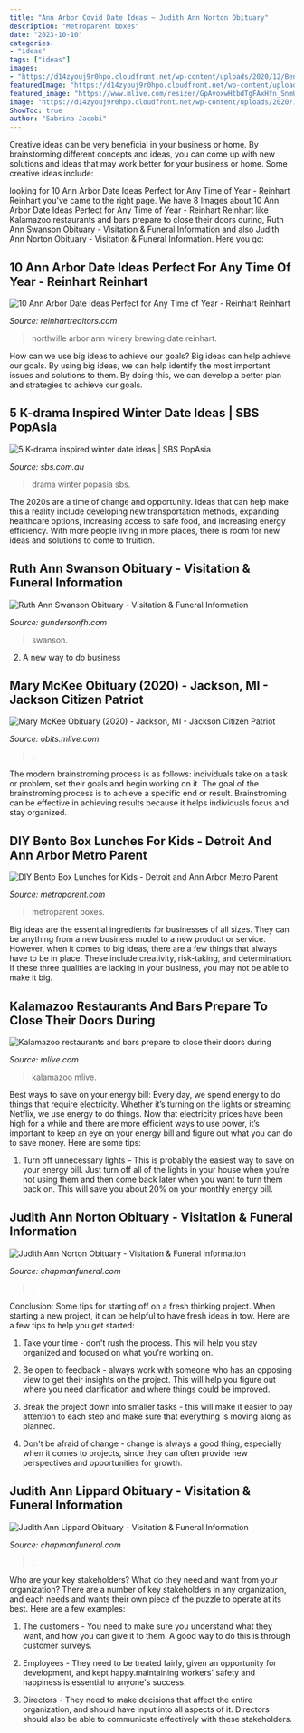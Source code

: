 ```yaml
---
title: "Ann Arbor Covid Date Ideas ~ Judith Ann Norton Obituary"
description: "Metroparent boxes"
date: "2023-10-10"
categories:
- "ideas"
tags: ["ideas"]
images:
- "https://d14zyouj9r0hpo.cloudfront.net/wp-content/uploads/2020/12/BentoBox_Lead.jpg"
featuredImage: "https://d14zyouj9r0hpo.cloudfront.net/wp-content/uploads/2020/12/BentoBox_Lead.jpg"
featured_image: "https://www.mlive.com/resizer/GpAvoxwHtbdTgFAxHfn_SnmUlRI=/1280x0/smart/arc-anglerfish-arc2-prod-advancelocal.s3.amazonaws.com/public/WUGVJ4BXIVCJ7KRDA3JDMXTIII.JPG"
image: "https://d14zyouj9r0hpo.cloudfront.net/wp-content/uploads/2020/12/BentoBox_Lead.jpg"
ShowToc: true
author: "Sabrina Jacobi"
---
```



Creative ideas can be very beneficial in your business or home. By brainstorming different concepts and ideas, you can come up with new solutions and ideas that may work better for your business or home. Some creative ideas include:

	

		
looking for 10 Ann Arbor Date Ideas Perfect for Any Time of Year - Reinhart Reinhart you've came to the right page. We have 8 Images about 10 Ann Arbor Date Ideas Perfect for Any Time of Year - Reinhart Reinhart like Kalamazoo restaurants and bars prepare to close their doors during, Ruth Ann Swanson Obituary - Visitation &amp; Funeral Information and also Judith Ann Norton Obituary - Visitation &amp; Funeral Information. Here you go:
		
    
## 10 Ann Arbor Date Ideas Perfect For Any Time Of Year - Reinhart Reinhart

<img loading=lazy src="http://boojblogbucket.s3-us-west-1.amazonaws.com/reinhart/2018/01/29033738/Northville.png" onerror="this.onerror=null;this.src='https://tse2.mm.bing.net/th?id=OIP.hnHScv9k--Wji0O54tsRVwHaJQ&amp;pid=15.1';" alt="10 Ann Arbor Date Ideas Perfect for Any Time of Year - Reinhart Reinhart">

_Source: reinhartrealtors.com_

>northville arbor ann winery brewing date reinhart. 

	

How can we use big ideas to achieve our goals?
Big ideas can help achieve our goals. By using big ideas, we can help identify the most important issues and solutions to them. By doing this, we can develop a better plan and strategies to achieve our goals.

    
## 5 K-drama Inspired Winter Date Ideas | SBS PopAsia

<img loading=lazy src="https://www.sbs.com.au/popasia/sites/sbs.com.au.popasia/files/feature-image.jpg" onerror="this.onerror=null;this.src='https://tse2.mm.bing.net/th?id=OIP.J1qECUJ6IDI23JS7lBvLpAHaEK&amp;pid=15.1';" alt="5 K-drama inspired winter date ideas | SBS PopAsia">

_Source: sbs.com.au_

>drama winter popasia sbs. 

	

The 2020s are a time of change and opportunity. Ideas that can help make this a reality include developing new transportation methods, expanding healthcare options, increasing access to safe food, and increasing energy efficiency. With more people living in more places, there is room for new ideas and solutions to come to fruition.

    
## Ruth Ann Swanson Obituary - Visitation &amp; Funeral Information

<img loading=lazy src="https://tributecenteronline.s3-accelerate.amazonaws.com/Obituaries/12377022/Social.jpg" onerror="this.onerror=null;this.src='https://tse3.mm.bing.net/th?id=OIP.iV5FPMVRF8FGcpd7sQkobwHaD4&amp;pid=15.1';" alt="Ruth Ann Swanson Obituary - Visitation &amp; Funeral Information">

_Source: gundersonfh.com_

>swanson. 

	

2. A new way to do business 

    
## Mary McKee Obituary (2020) - Jackson, MI - Jackson Citizen Patriot

<img loading=lazy src="https://cache.legacy.net/legacy/images/cobrands/jackson/photos/photo_20201202_WM0166998_0_20201202.jpgx?w=600&amp;h=500" onerror="this.onerror=null;this.src='https://tse2.mm.bing.net/th?id=OIP.8mpIPVxKNz4vHtnwpjl5yAHaGL&amp;pid=15.1';" alt="Mary McKee Obituary (2020) - Jackson, MI - Jackson Citizen Patriot">

_Source: obits.mlive.com_

>. 

	

The modern brainstroming process is as follows: individuals take on a task or problem, set their goals and begin working on it. The goal of the brainstroming process is to achieve a specific end or result. Brainstroming can be effective in achieving results because it helps individuals focus and stay organized.

    
## DIY Bento Box Lunches For Kids - Detroit And Ann Arbor Metro Parent

<img loading=lazy src="https://d14zyouj9r0hpo.cloudfront.net/wp-content/uploads/2020/12/BentoBox_Lead.jpg" onerror="this.onerror=null;this.src='https://tse2.mm.bing.net/th?id=OIP.36vYdGyBUPu2HiVMDtSogAHaEb&amp;pid=15.1';" alt="DIY Bento Box Lunches for Kids - Detroit and Ann Arbor Metro Parent">

_Source: metroparent.com_

>metroparent boxes. 

	

Big ideas are the essential ingredients for businesses of all sizes. They can be anything from a new business model to a new product or service. However, when it comes to big ideas, there are a few things that always have to be in place. These include creativity, risk-taking, and determination. If these three qualities are lacking in your business, you may not be able to make it big.

    
## Kalamazoo Restaurants And Bars Prepare To Close Their Doors During

<img loading=lazy src="https://www.mlive.com/resizer/GpAvoxwHtbdTgFAxHfn_SnmUlRI=/1280x0/smart/arc-anglerfish-arc2-prod-advancelocal.s3.amazonaws.com/public/WUGVJ4BXIVCJ7KRDA3JDMXTIII.JPG" onerror="this.onerror=null;this.src='https://tse4.mm.bing.net/th?id=OIP.vvPvR2IJGBXcr4BUDUba0QHaE7&amp;pid=15.1';" alt="Kalamazoo restaurants and bars prepare to close their doors during">

_Source: mlive.com_

>kalamazoo mlive. 

	

Best ways to save on your energy bill:
Every day, we spend energy to do things that require electricity. Whether it’s turning on the lights or streaming Netflix, we use energy to do things. Now that electricity prices have been high for a while and there are more efficient ways to use power, it’s important to keep an eye on your energy bill and figure out what you can do to save money. Here are some tips: 
1. Turn off unnecessary lights – This is probably the easiest way to save on your energy bill. Just turn off all of the lights in your house when you’re not using them and then come back later when you want to turn them back on. This will save you about 20% on your monthly energy bill. 

    
## Judith Ann Norton Obituary - Visitation &amp; Funeral Information

<img loading=lazy src="https://tributecenteronline.s3-accelerate.amazonaws.com/Obituaries/20625555/Social.jpg" onerror="this.onerror=null;this.src='https://tse3.mm.bing.net/th?id=OIP.g2Gd2EXNoAXKwj4z1_BnfgHaD4&amp;pid=15.1';" alt="Judith Ann Norton Obituary - Visitation &amp; Funeral Information">

_Source: chapmanfuneral.com_

>. 

	

Conclusion: Some tips for starting off on a fresh thinking project.
When starting a new project, it can be helpful to have fresh ideas in tow. Here are a few tips to help you get started:
1. Take your time - don't rush the process. This will help you stay organized and focused on what you're working on.

2. Be open to feedback - always work with someone who has an opposing view to get their insights on the project. This will help you figure out where you need clarification and where things could be improved.

3. Break the project down into smaller tasks - this will make it easier to pay attention to each step and make sure that everything is moving along as planned.

4. Don't be afraid of change - change is always a good thing, especially when it comes to projects, since they can often provide new perspectives and opportunities for growth.

    
## Judith Ann Lippard Obituary - Visitation &amp; Funeral Information

<img loading=lazy src="https://tributecenteronline.s3-accelerate.amazonaws.com/Obituaries/20630998/Social.jpg" onerror="this.onerror=null;this.src='https://tse1.mm.bing.net/th?id=OIP.NUQkPKBjL_57NxsC6srmTAHaD4&amp;pid=15.1';" alt="Judith Ann Lippard Obituary - Visitation &amp; Funeral Information">

_Source: chapmanfuneral.com_

>. 

	

Who are your key stakeholders? What do they need and want from your organization?
There are a number of key stakeholders in any organization, and each needs and wants their own piece of the puzzle to operate at its best. Here are a few examples:
1. The customers - You need to make sure you understand what they want, and how you can give it to them. A good way to do this is through customer surveys.

2. Employees - They need to be treated fairly, given an opportunity for development, and kept happy.maintaining workers' safety and happiness is essential to anyone's success.

3. Directors - They need to make decisions that affect the entire organization, and should have input into all aspects of it. Directors should also be able to communicate effectively with these stakeholders.

